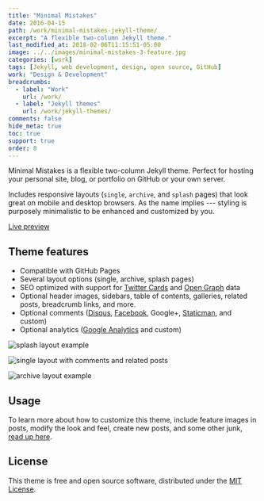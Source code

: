 ```yaml
---
title: "Minimal Mistakes"
date: 2016-04-15
path: /work/minimal-mistakes-jekyll-theme/
excerpt: "A flexible two-column Jekyll theme."
last_modified_at: 2018-02-06T11:15:51-05:00
image: ../../images/minimal-mistakes-3-feature.jpg
categories: [work]
tags: [Jekyll, web development, design, open source, GitHub]
work: "Design & Development"
breadcrumbs:
  - label: "Work"
    url: /work/
  - label: "Jekyll themes"
    url: /work/jekyll-themes/
comments: false
hide_meta: true
toc: true
support: true
order: 8
---
```


Minimal Mistakes is a flexible two-column Jekyll theme. Perfect for hosting your personal site, blog, or portfolio on GitHub or your own server. 

Includes responsive layouts (`single`, `archive`, and `splash` pages) that look great on mobile and desktop browsers. As the name implies --- styling is purposely minimalistic to be enhanced and customized by you.

<p>
  <a href="https://mmistakes.github.io/minimal-mistakes/" class="btn">Live preview</a>
</p>

## Theme features

- Compatible with GitHub Pages
- Several layout options (single, archive, splash pages)
- SEO optimized with support for [Twitter Cards](https://dev.twitter.com/cards/overview) and [Open Graph](http://ogp.me/) data
- Optional header images, sidebars, table of contents, galleries, related posts, breadcrumb links, and more.
- Optional comments ([Disqus](https://disqus.com/), [Facebook](https://developers.facebook.com/docs/plugins/comments), Google+, [Staticman](https://staticman.net/), and custom)
- Optional analytics ([Google Analytics](https://www.google.com/analytics/) and custom)

![splash layout example](../../images/mm-layout-splash.png)

![single layout with comments and related posts](../../images/mm-layout-single-meta.png)

![archive layout example](../../images/mm-layout-archive.png)

## Usage

To learn more about how to customize this theme, include feature images in posts, modify the look and feel, create new posts, and some other junk, [read up here](https://mmistakes.github.io/minimal-mistakes/docs/quick-start-guide/).

## License

This theme is free and open source software, distributed under the [MIT License](https://github.com/mmistakes/minimal-mistakes/blob/master/LICENSE).
